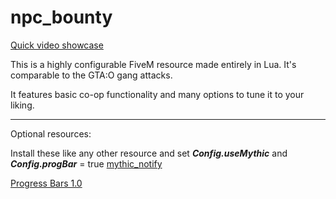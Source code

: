 # npc_bounty
[Quick video showcase](https://streamable.com/sujyy9)

This is a highly configurable FiveM resource made entirely in Lua. It's comparable to the GTA:O gang attacks.

It features basic co-op functionality and many options to tune it to your liking.

---

Optional resources: 

Install these like any other resource and set ___Config.useMythic___ and ___Config.progBar___ = true
[mythic_notify](https://github.com/JayMontana36/mythic_notify)

[Progress Bars 1.0](https://forum.cfx.re/t/release-progress-bars-1-0-standalone/526287)


